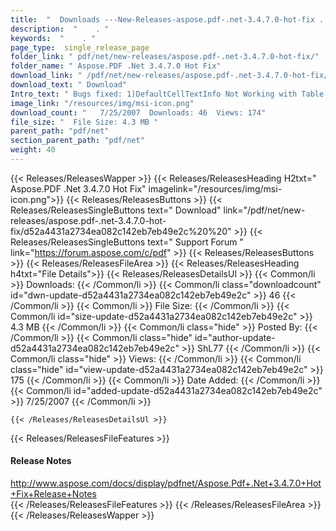```yaml
---
title:  "  Downloads ---New-Releases-aspose.pdf-.net-3.4.7.0-hot-fix . " 
description:  "    . " 
keywords:  "    . " 
page_type:  single_release_page
folder_link: " pdf/net/new-releases/aspose.pdf-.net-3.4.7.0-hot-fix/"
folder_name: " Aspose.PDF .Net 3.4.7.0 Hot Fix"
download_link: " /pdf/net/new-releases/aspose.pdf-.net-3.4.7.0-hot-fix/d52a4431a2734ea082c142eb7eb49e2c"
download_text: " Download"
Intro_text: " Bugs fixed: 1)DefaultCellTextInfo Not Working with Table containing Rows..."
image_link: "/resources/img/msi-icon.png"
download_count: "   7/25/2007  Downloads: 46  Views: 174"
file_size: "  File Size: 4.3 MB "
parent_path: "pdf/net"
section_parent_path: "pdf/net"
weight: 40
---
```


{{< Releases/ReleasesWapper >}}
  {{< Releases/ReleasesHeading H2txt=" Aspose.PDF .Net 3.4.7.0 Hot Fix" imagelink="/resources/img/msi-icon.png">}}
  {{< Releases/ReleasesButtons >}}
    {{< Releases/ReleasesSingleButtons text=" Download" link="/pdf/net/new-releases/aspose.pdf-.net-3.4.7.0-hot-fix/d52a4431a2734ea082c142eb7eb49e2c%20%20" >}}
    {{< Releases/ReleasesSingleButtons text=" Support Forum " link="https://forum.aspose.com/c/pdf" >}}
  {{< Releases/ReleasesButtons >}}
  {{< Releases/ReleasesFileArea >}}
    {{< Releases/ReleasesHeading h4txt="File Details">}}
    {{< Releases/ReleasesDetailsUl >}}
            {{< Common/li  >}} Downloads: {{< /Common/li >}} 
      {{< Common/li class="downloadcount" id="dwn-update-d52a4431a2734ea082c142eb7eb49e2c" >}} 46 {{< /Common/li >}} 
      {{< Common/li  >}} File Size: {{< /Common/li >}} 
      {{< Common/li id="size-update-d52a4431a2734ea082c142eb7eb49e2c" >}} 4.3 MB {{< /Common/li >}} 
      {{< Common/li  class="hide" >}} Posted By: {{< /Common/li >}} 
      {{< Common/li class="hide" id="author-update-d52a4431a2734ea082c142eb7eb49e2c" >}} ShL77 {{< /Common/li >}} 
      {{< Common/li class="hide"  >}} Views: {{< /Common/li >}} 
      {{< Common/li class="hide" id="view-update-d52a4431a2734ea082c142eb7eb49e2c" >}} 175 {{< /Common/li >}} 
      {{< Common/li  >}} Date Added: {{< /Common/li >}} 
      {{< Common/li id="added-update-d52a4431a2734ea082c142eb7eb49e2c" >}} 7/25/2007 {{< /Common/li >}} 

    {{< /Releases/ReleasesDetailsUl >}}

  {{< Releases/ReleasesFileFeatures >}}
      <h4>Release Notes</h4><div><a href="http://www.aspose.com/docs/display/pdfnet/Aspose.Pdf+.Net+3.4.7.0+Hot+Fix+Release+Notes">http://www.aspose.com/docs/display/pdfnet/Aspose.Pdf+.Net+3.4.7.0+Hot+Fix+Release+Notes</a></div>
  {{< /Releases/ReleasesFileFeatures >}}
 {{< /Releases/ReleasesFileArea >}}
{{< /Releases/ReleasesWapper >}}


